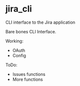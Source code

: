 # jira_cli
CLI interface to the Jira application

Bare bones CLI Interface.

Working:
  - OAuth
  - Config

ToDo:
  - Issues functions
  - More functions
